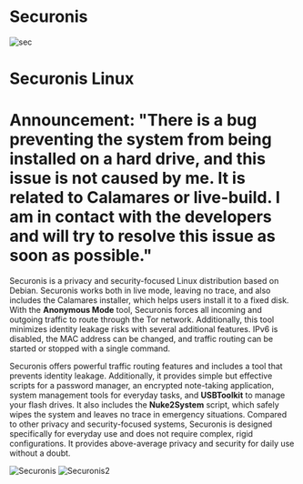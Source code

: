 # Securonis

![sec](https://github.com/user-attachments/assets/bcbf9490-829a-4592-9c3a-a2aafa491471)


# Securonis Linux 

# Announcement: "There is a bug preventing the system from being installed on a hard drive, and this issue is not caused by me. It is related to Calamares or live-build. I am in contact with the developers and will try to resolve this issue as soon as possible."

Securonis is a privacy and security-focused Linux distribution based on Debian. Securonis works both in live mode, leaving no trace, and also includes the Calamares installer, which helps users install it to a fixed disk. With the **Anonymous Mode** tool, Securonis forces all incoming and outgoing traffic to route through the Tor network. Additionally, this tool minimizes identity leakage risks with several additional features. IPv6 is disabled, the MAC address can be changed, and traffic routing can be started or stopped with a single command.


Securonis offers powerful traffic routing features and includes a tool that prevents identity leakage. Additionally, it provides simple but effective scripts for a password manager, an encrypted note-taking application, system management tools for everyday tasks, and **USBToolkit** to manage your flash drives. It also includes the **Nuke2System** script, which safely wipes the system and leaves no trace in emergency situations. Compared to other privacy and security-focused systems, Securonis is designed specifically for everyday use and does not require complex, rigid configurations. It provides above-average privacy and security for daily use without a doubt.


![Securonis](https://github.com/user-attachments/assets/05b268e6-faa2-4551-ac79-c70957db19c8)
![Securonis2](https://github.com/user-attachments/assets/b7ae9bd4-971d-4e84-8349-42fa1da14eb3)
